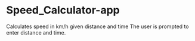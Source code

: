 # Speed_Calculator-app
Calculates speed in km/h given distance and time
The user is prompted to enter distance and time.
